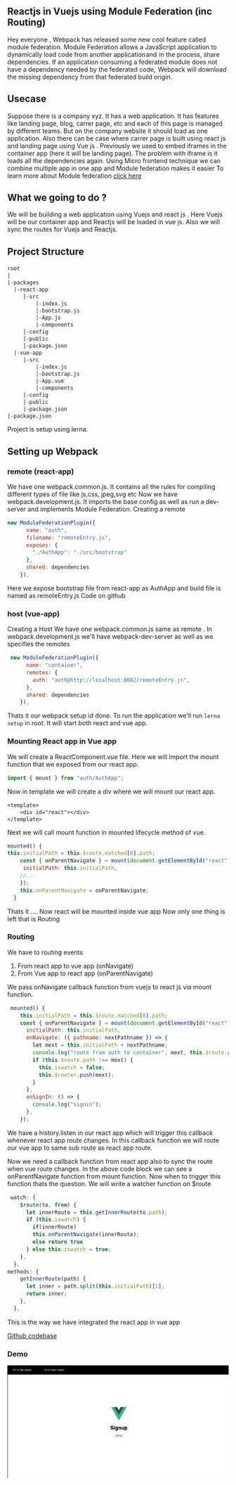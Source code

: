 ## Reactjs in Vuejs using Module Federation (inc Routing)

Hey everyone , Webpack has released some new cool feature called module federation. Module Federation allows a JavaScript application to dynamically load code from another application and  in the process, share dependencies. If an application consuming a federated module does not have a dependency needed by the federated code,  Webpack will download the missing dependency from that federated build origin.
## Usecase
Suppose there is a company xyz. It has a web application. It has features like landing page, blog, carrer page, etc and each of this page is managed by different teams. But on the company website it should load as one application. Also there can be case where carrer page is built using react js and landing page using Vue js . 
Previously we used to embed iframes in the container app (here it will be landing page). The problem with iframe is it loads all the dependencies again.
Using Micro frontend technique we can combine multiple app in one app and Module federation makes it easier
To learn more about Module federation [click here](https://medium.com/swlh/webpack-5-module-federation-a-game-changer-to-javascript-architecture-bcdd30e02669)
## What we going to do ?
We will be building a web application using Vuejs and react js . Here Vuejs will be our container app and Reactjs will be loaded in vue js. Also we will sync the routes for Vuejs and Reactjs.

## Project Structure
```
root
|
|-packages
  |-react-app
     |-src
         |-index.js
         |-bootstrap.js
         |-App.js
         |-components
     |-config
     |-public
     |-package.json
  |-vue-app
     |-src
         |-index.js
         |-bootstrap.js
         |-App.vue
         |-components
     |-config
     |-public
     |-package.json
|-package.json
```
Project is setup using lerna.

## Setting up Webpack

### remote (react-app)
We have one webpack.common.js. It contains all the rules for compiling different types of file like js,css, jpeg,svg etc
Now we have webpack.development.js. It imports the base config as well as run a dev-server and implements Module Federation.
Creating a remote
```js
new ModuleFederationPlugin({
      name: "auth",
      filename: "remoteEntry.js",
      exposes: {
        "./AuthApp": "./src/bootstrap"
      },
      shared: dependencies
    }),
```
Here we expose bootstrap file from react-app as AuthApp and build file is named as remoteEntry.js
Code on github

### host (vue-app)
Creating a Host
We have one webpack.common.js same as remote . In webpack.development.js we'll have webpack-dev-server as well as we specifies the remotes

```js
 new ModuleFederationPlugin({
      name: "container",
      remotes: {
        auth: "auth@http://localhost:8082/remoteEntry.js",
      },
      shared: dependencies
    }),
```
Thats it our webpack setup id done.
To run the application we'll run ```lerna setup``` in root. It will start both react and vue app.

### Mounting React app in Vue app
We will create a ReactComponent.vue file. Here we will import the mount function that we exposed from our react app.
```js
import { mount } from "auth/AuthApp";
```
Now in template we will create a div where we will mount our react app.
```vue
<template>
    <div id="react"></div>
</template>
```
Next we will call mount function in mounted lifecycle method of vue.
```js
mounted() {
this.initialPath = this.$route.matched[0].path;
    const { onParentNavigate } = mount(document.getElementById("react"), {
     initialPath: this.initialPath,
    //...
    });
    this.onParentNavigate = onParentNavigate;
  }
```
Thats it .... Now react will be mounted inside vue app
Now only one thing is left that is Routing

### Routing
We have to routing events
1. From react app to vue app (onNavigate)
2. From Vue app to react app (onParentNavigate)

We pass onNavigate callback function from vuejs to react js via mount function.
```js
 mounted() {
    this.initialPath = this.$route.matched[0].path;
    const { onParentNavigate } = mount(document.getElementById("react"), {
      initialPath: this.initialPath,
      onNavigate: ({ pathname: nextPathname }) => {
        let mext = this.initialPath + nextPathname;
        console.log("route from auth to container", mext, this.$route.path);
        if (this.$route.path !== mext) {
          this.iswatch = false;
          this.$router.push(mext);
        }
      },
      onSignIn: () => {
        console.log("signin");
      },
    });
```
We have a history.listen in our react app which will trigger this callback whenever react app route changes. In this callback function we will route our vue app to same sub route as react app route.

Now we need a callback function from react app also to sync the route when vue route changes.
In the above code block we can see a onParentNavigate function from mount function. Now when to trigger this function thats the question.
We will write a watcher function on $route
```js
 watch: {
    $route(to, from) {
      let innerRoute = this.getInnerRoute(to.path);
      if (this.iswatch) {
        if(innerRoute)
        this.onParentNavigate(innerRoute);
        else return true
      } else this.iswatch = true;
    },
  },
methods: {
    getInnerRoute(path) {
      let inner = path.split(this.initialPath)[1];
      return inner;
    },
  },
```
This is the way we have integrated the react app in vue app

[Github codebase](https://github.com/devaman/react-in-vue-webpack)
### Demo
![gif](https://raw.githubusercontent.com/devaman/react-in-vue-webpack/master/modulefederation.gif)